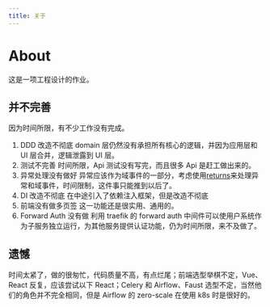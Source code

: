 ```yaml
---
title: 关于
---
```

# About

这是一项工程设计的作业。

## 并不完善

因为时间所限，有不少工作没有完成。

1. DDD 改造不彻底
   domain 层仍然没有承担所有核心的逻辑，并因为应用层和 UI 层合并，逻辑泄露到 UI 层。
2. 测试不完善
   时间所限，Api 测试没有写完，而且很多 Api 是赶工做出来的。
3. 异常处理没有做好
   异常应该作为域事件的一部分，考虑使用[returns](https://returns.readthedocs.io/en/latest/pages/result.html)来处理异常和域事件，时间限制，这件事只能推到以后了。
4. DI 改造不彻底
   在中途引入了依赖注入框架，但是改造不彻底
5. 前端没有做多页签
   这一功能还是很实用、通用的。
6. Forward Auth 没有做
   利用 traefik 的 forward auth 中间件可以使用户系统作为子服务独立运行，为其他服务提供认证功能，仍为时间所限，来不及做了。

## 遗憾

时间太紧了，做的很匆忙，代码质量不高，有点烂尾；前端选型举棋不定，Vue、React 反复，应该尝试以下 React；Celery 和 Airflow、Faust 选型不定，当然他们的角色并不完全相同，但是 Airflow 的 zero-scale 在使用 k8s 时是很好的。
